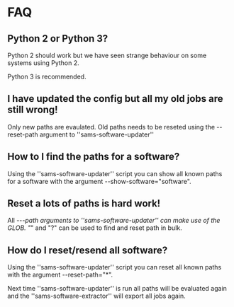 # FAQ

## Python 2 or Python 3?

Python 2 should work but we have seen strange behaviour on some systems using Python 2.

Python 3 is recommended.

## I have updated the config but all my old jobs are still wrong!

Only new paths are evaulated. Old paths needs to be reseted using the --reset-path argument
to ''sams-software-updater''

## How to I find the paths for a software?

Using the ''sams-software-updater'' script you can show all known paths for a software
with the argument --show-software="software".

## Reset a lots of paths is hard work!

All --*-path arguments to ''sams-software-updater'' can make use of the GLOB.
"*" and "?" can be used to find and reset path in bulk.

## How do I reset/resend all software?

Using the ''sams-software-updater'' script you can reset all known paths with the
argument --reset-path="*".

Next time ''sams-software-updater'' is run all paths will be evaluated again and
the ''sams-software-extractor'' will export all jobs again.


